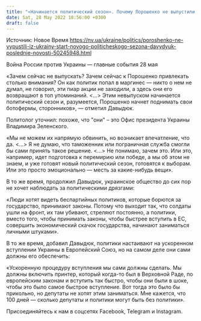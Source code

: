 ```yaml
---
title: "«Начинается политический сезон». Почему Порошенко не выпустили из Украины — Давыдюк"
date: Sat, 28 May 2022 18:56:00 +0300
draft: false
---
```

Источник: Новое Время https://nv.ua/ukraine/politics/poroshenko-ne-vypustili-iz-ukrainy-start-novogo-politicheskogo-sezona-davydyuk-poslednie-novosti-50245948.html


Война России против Украины — главные события 28 мая

«Зачем сейчас не выпускать? Зачем сейчас к Порошенко привлекать столько внимания? Он как политик попал в маргинес — никто о нем не думал, не говорил, эти пиар акции не заходили, а здесь они его возвращают в топ упоминаний. <...> Этим невыпуском начинается политический сезон и, разумеется, Порошенко начнет поднимать свои ботофермы, сторонников», — отметил Давыдюк.

Политолог уточнил: похоже, что "они" – это Офис президента Украины Владимира Зеленского.

«Мы не можем их напрямую обвинить, но возникает впечатление, что да. <...> Я не думаю, что таможенник или пограничная служба смогли бы сами принять такое решение. <...> Не понимаю, зачем это. Или это, например, идет подготовка к перемирию или победе, а мы об этом не знаем, и уже готовят новый политический сезон, готовятся к выборам. Или это просто эмоционально — месть за какие-нибудь вещи».

В то же время, продолжил Давыдюк, украинское общество до сих пор не хочет наблюдать за политическими дрязгами:

«Люди хотят видеть беспартийных политиков, которые борются за государство, принимают законы. Потому что выходит так, что солдаты ушли на фронт, их там убивают, стреляют постоянно, а политики, вместо того, чтобы принимать законы, чтобы быстрее вступить в ЕС, совершить экономический скачок государства, начинают заниматься личными штуками».

В то же время, добавил Давыдюк, политики настаивают на ускоренном вступлении Украины в Европейский Союз, но на самом деле они сами должны его обеспечить:

«Ускоренную процедуру вступления мы сами должны сделать. Мы должны включить принтер, который когда-то был в Верховной Раде, по европейским законам и вступить так быстро, чтобы они были в шоке, чтобы это было самое быстрое вступление. Вот тогда это было бы прикольно, но депутаты не хотят этим заниматься. Мне кажется, что 100 дней — сколько депутаты и политики могут быть без политики».

Присоединяйтесь к нам в соцсетях Facebook, Telegram и Instagram.
